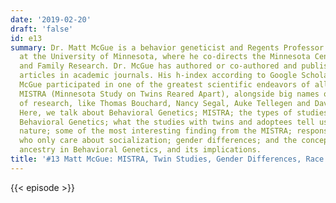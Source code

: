```yaml
---
date: '2019-02-20'
draft: 'false'
id: e13
summary: Dr. Matt McGue is a behavior geneticist and Regents Professor of Psychology
  at the University of Minnesota, where he co-directs the Minnesota Center for Twin
  and Family Research. Dr. McGue has authored or co-authored and published over 375
  articles in academic journals. His h-index according to Google Scholar is 103. Dr.
  McGue participated in one of the greatest scientific endeavors of all time, the
  MISTRA (Minnesota Study on Twins Reared Apart), alongside big names of this type
  of research, like Thomas Bouchard, Nancy Segal, Auke Tellegen and David Lykken.
  Here, we talk about Behavioral Genetics; MISTRA; the types of studies done in Human
  Behavioral Genetics; what the studies with twins and adoptees tell us about human
  nature; some of the most interesting finding from the MISTRA; responses to people
  who only care about socialization; gender differences; and the concept of race and
  ancestry in Behavioral Genetics, and its implications.
title: '#13 Matt McGue: MISTRA, Twin Studies, Gender Differences, Race and Ancestry'
---
```

{{< episode >}}

